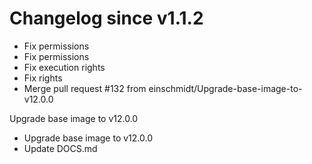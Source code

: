 # Changelog since v1.1.2
- Fix permissions 
- Fix permissions 
- Fix execution rights 
- Fix rights 
- Merge pull request #132 from einschmidt/Upgrade-base-image-to-v12.0.0

Upgrade base image to v12.0.0 
- Upgrade base image to v12.0.0 
- Update DOCS.md 
